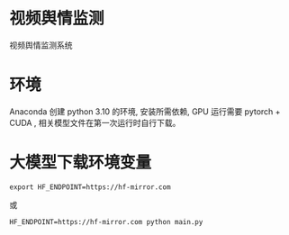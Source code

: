 # 视频舆情监测

视频舆情监测系统

# 环境

Anaconda 创建 python 3.10 的环境, 安装所需依赖, GPU 运行需要 pytorch + CUDA , 相关模型文件在第一次运行时自行下载。

# 大模型下载环境变量
```
export HF_ENDPOINT=https://hf-mirror.com
```
或
```
HF_ENDPOINT=https://hf-mirror.com python main.py
```